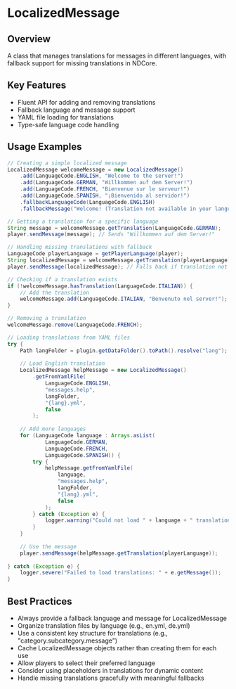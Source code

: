# LocalizedMessage

## Overview

A class that manages translations for messages in different languages, with fallback support for missing translations in NDCore.

## Key Features

- Fluent API for adding and removing translations
- Fallback language and message support
- YAML file loading for translations
- Type-safe language code handling

## Usage Examples

```java
// Creating a simple localized message
LocalizedMessage welcomeMessage = new LocalizedMessage()
    .add(LanguageCode.ENGLISH, "Welcome to the server!")
    .add(LanguageCode.GERMAN, "Willkommen auf dem Server!")
    .add(LanguageCode.FRENCH, "Bienvenue sur le serveur!")
    .add(LanguageCode.SPANISH, "¡Bienvenido al servidor!")
    .fallbackLanguageCode(LanguageCode.ENGLISH)
    .fallbackMessage("Welcome! (Translation not available in your language)");

// Getting a translation for a specific language
String message = welcomeMessage.getTranslation(LanguageCode.GERMAN);
player.sendMessage(message); // Sends "Willkommen auf dem Server!"

// Handling missing translations with fallback
LanguageCode playerLanguage = getPlayerLanguage(player);
String localizedMessage = welcomeMessage.getTranslation(playerLanguage);
player.sendMessage(localizedMessage); // Falls back if translation not available

// Checking if a translation exists
if (!welcomeMessage.hasTranslation(LanguageCode.ITALIAN)) {
    // Add the translation
    welcomeMessage.add(LanguageCode.ITALIAN, "Benvenuto nel server!");
}

// Removing a translation
welcomeMessage.remove(LanguageCode.FRENCH);

// Loading translations from YAML files
try {
    Path langFolder = plugin.getDataFolder().toPath().resolve("lang");
    
    // Load English translation
    LocalizedMessage helpMessage = new LocalizedMessage()
        .getFromYamlFile(
            LanguageCode.ENGLISH,
            "messages.help",
            langFolder,
            "{lang}.yml",
            false
        );
    
    // Add more languages
    for (LanguageCode language : Arrays.asList(
            LanguageCode.GERMAN, 
            LanguageCode.FRENCH, 
            LanguageCode.SPANISH)) {
        try {
            helpMessage.getFromYamlFile(
                language,
                "messages.help",
                langFolder,
                "{lang}.yml",
                false
            );
        } catch (Exception e) {
            logger.warning("Could not load " + language + " translation: " + e.getMessage());
        }
    }
    
    // Use the message
    player.sendMessage(helpMessage.getTranslation(playerLanguage));
    
} catch (Exception e) {
    logger.severe("Failed to load translations: " + e.getMessage());
}
```

## Best Practices

- Always provide a fallback language and message for LocalizedMessage
- Organize translation files by language (e.g., en.yml, de.yml)
- Use a consistent key structure for translations (e.g., "category.subcategory.message")
- Cache LocalizedMessage objects rather than creating them for each use
- Allow players to select their preferred language
- Consider using placeholders in translations for dynamic content
- Handle missing translations gracefully with meaningful fallbacks